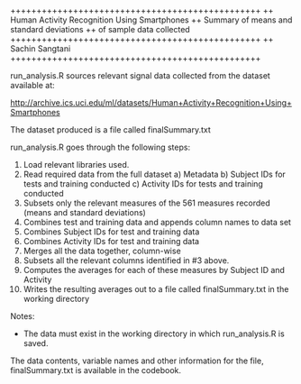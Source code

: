 ++++++++++++++++++++++++++++++++++++++++++++++++
++ Human Activity Recognition Using Smartphones
++ Summary of means and standard deviations
++ of sample data collected
++++++++++++++++++++++++++++++++++++++++++++++++
++ Sachin Sangtani
++++++++++++++++++++++++++++++++++++++++++++++++

run_analysis.R sources relevant signal data 
collected from the dataset available at: 

http://archive.ics.uci.edu/ml/datasets/Human+Activity+Recognition+Using+Smartphones 

The dataset produced is a file called finalSummary.txt

run_analysis.R goes through the following steps: 

1. Load relevant libraries used.
2. Read required data from the full dataset
   a) Metadata
   b) Subject IDs for tests and training conducted
   c) Activity IDs for tests and training conducted
3. Subsets only the relevant measures of the 561 measures recorded (means and standard deviations)
4. Combines test and training data and appends column names to data set
5. Combines Subject IDs for test and training data
6. Combines Activity IDs for test and training data
7. Merges all the data together, column-wise
8. Subsets all the relevant columns identified in #3 above.
9. Computes the averages for each of these measures by Subject ID and Activity
10. Writes the resulting averages out to a file called finalSummary.txt in the working directory

Notes: 
- The data must exist in the working directory in which run_analysis.R is saved.

The data contents, variable names and other information for the file, finalSummary.txt is available in the codebook.
